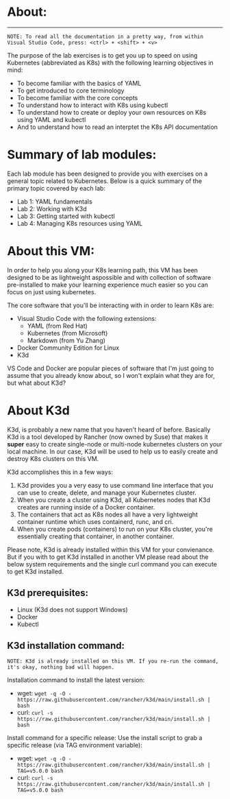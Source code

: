 # About:
---
    NOTE: To read all the documentation in a pretty way, from within Visual Studio Code, press: <ctrl> + <shift> + <v>

The purpose of the lab exercises is to get you up to speed on using Kubernetes (abbreviated as K8s) with the following learning objectives in mind:
- To become familiar with the basics of YAML
- To get introduced to core terminology
- To become familiar with the core concepts
- To understand how to interact with K8s using kubectl
- To understand how to create or deploy your own resources on K8s using YAML and kubectl
- And to understand how to read an interptet the K8s API documentation

# Summary of lab modules:
Each lab module has been designed to provide you with exercises on a general topic related to Kubernetes. Below is a quick summary of the primary topic covered by each lab:
  - Lab 1: YAML fundamentals
  - Lab 2: Working with K3d
  - Lab 3: Getting started with kubectl
  - Lab 4: Managing K8s resources using YAML

# About this VM:
In order to help you along your K8s learning path, this VM has been designed to be as lightweight aspossible and with collection of software pre-installed to make your learning experience much easier so you can focus on just using kubernetes.

The core software that you'll be interacting with in order to learn K8s are:
- Visual Studio Code with the following extensions:
  - YAML (from Red Hat)
  - Kubernetes (from Microsoft)
  - Markdown (from Yu Zhang)
- Docker Community Edition for Linux
- K3d

VS Code and Docker are popular pieces of software that I'm just going to assume that you already know about, so I won't explain what they are for, but what about K3d?

# About K3d
K3d, is probably a new name that you haven't heard of before. Basically K3d is a tool developed by Rancher (now owned by Suse) that makes it **super** easy to create single-node or multi-node kubernetes clusters on your local machine. In our case, K3d will be used to help us to easily create and destroy K8s clusters on this VM.

K3d accomplishes this in a few ways:
  1. K3d provides you a very easy to use command line interface that you can use to create, delete, and manage your Kubernetes cluster.
  2. When you create a cluster using K3d, all Kubernetes nodes that K3d creates are running inside of a Docker container.
  3. The containers that act as K8s nodes all have a very lightweight container runtime which uses containerd, runc, and cri.
  4. When you create pods (containers) to run on your K8s cluster, you're essentially creating that container, in another container.

Please note, K3d is already installed within this VM for your convienance. But if you with to get K3d installed in another VM please read about the below system requirements and the single curl command you can execute to get K3d installed.
## K3d prerequisites:
  - Linux (K3d does not support Windows)
  - Docker
  - Kubectl
## K3d installation command:
    NOTE: K3d is already installed on this VM. If you re-run the command, it's okay, nothing bad will happen.
Installation command to install the latest version:
  - wget: `wget -q -O - https://raw.githubusercontent.com/rancher/k3d/main/install.sh | bash`
  - curl: `curl -s https://raw.githubusercontent.com/rancher/k3d/main/install.sh | bash`

Install command for a specific release:
Use the install script to grab a specific release (via TAG environment variable):

  - wget: `wget -q -O - https://raw.githubusercontent.com/rancher/k3d/main/install.sh | TAG=v5.0.0 bash`
  - curl: `curl -s https://raw.githubusercontent.com/rancher/k3d/main/install.sh | TAG=v5.0.0 bash`